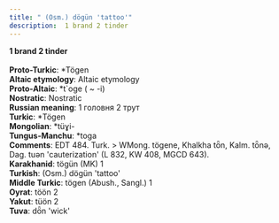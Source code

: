 ```yaml
---
title: " (Osm.) dögün 'tattoo'"
description:  1 brand 2 tinder
---
```

<strong> 1 brand 2 tinder</strong><br><br>
<strong>Proto-Turkic</strong>:  *Tögen<br>
<strong>Altaic etymology</strong>:  Altaic etymology<br>
<strong> Proto-Altaic</strong>:  *t`oge ( ~ -i)<br>
<strong>Nostratic</strong>:  Nostratic<br>
<strong>Russian meaning</strong>:  1 головня 2 трут<br>
<strong>Turkic</strong>:  *Tögen<br>
<strong>Mongolian</strong>:  *tüɣi-<br>
<strong>Tungus-Manchu</strong>:  *toga<br>
<strong>Comments</strong>:  EDT 484. Turk. > WMong. tögene, Khalkha tȫn, Kalm. tȫnǝ, Dag. tuǝn 'cauterization' (L 832, KW 408, MGCD 643).<br>
<strong>Karakhanid</strong>:  tögün (MK) 1<br>
<strong>Turkish</strong>:  (Osm.) dögün 'tattoo'<br>
<strong>Middle Turkic</strong>:  tögen (Abush., Sangl.) 1<br>
<strong>Oyrat</strong>:  töön 2<br>
<strong>Yakut</strong>:  tüön 2<br>
<strong>Tuva</strong>:  dȫn 'wick'<br>


